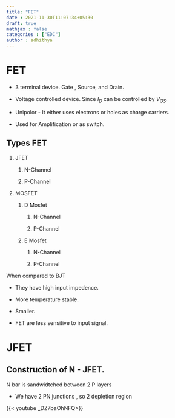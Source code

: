 ```yaml
---
title: "FET"
date : 2021-11-30T11:07:34+05:30
draft: true
mathjax : false
categories : ["EDC"]
author : adhithya
---
```


# FET

- 3 terminal device. Gate , Source, and Drain.

- Voltage controlled device. Since $I_D$ can be controlled by $V_{GS}$. 

-  Unipolor - It either uses electrons or holes as charge carriers.

- Used for Amplification or  as switch.


## Types FET

1. JFET
	
	1. N-Channel
	
	2. P-Channel  

2. MOSFET
	
	1. D Mosfet 

		1. N-Channel

		2. P-Channel  	

	1. E Mosfet 

		1. N-Channel

		2. P-Channel  	


When compared to BJT 

 -	They have high input impedence.
 
 - More temperature stable.
 
 - Smaller.

- FET are less sensitive to input signal.


# JFET

## Construction of N - JFET.

N bar is sandwidtched between 2 P layers

- We have 2 PN junctions , so 2 depletion region 
<!-- 
<iframe width="560" height="315" src="https://www.youtube.com/embed/_DZ7baOhNFQ" title="YouTube video player" frameborder="0" allow="accelerometer; autoplay; clipboard-write; encrypted-media; gyroscope; picture-in-picture" allowfullscreen></iframe> -->

{{< youtube _DZ7baOhNFQ>}}